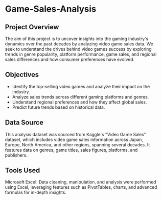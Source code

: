 # Game-Sales-Analysis
## Project Overview
The aim of this project is to uncover insights into the gaming industry's dynamics over the past decades by analyzing video game sales data. We seek to understand the drives behind video games success by exploring trends in genre popularity, platform performance, game sales, and regional sales differences and how consumer preferences have evolved.
## Objectives
- Identify the top-selling video games and analyze their impact on the industry.
- Analyze sales trends across different gaming platforms and genres.
- Understand regional preferences and how they affect global sales.
- Predict future trends based on historical data.
## Data Source
This analysis dataset was sourced from Kaggle's "Video Game Sales" dataset, which includes video game sales information across Japan, Europe, North America, and other regions, spanning several decades. It features data on genres, game titles, sales figures, platforms, and publishers.
## Tools Used
Microsoft Excel: Data cleaning, manipulation, and analysis were performed using Excel, leveraging features such as PivotTables, charts, and advanced formulas for in-depth insights.
